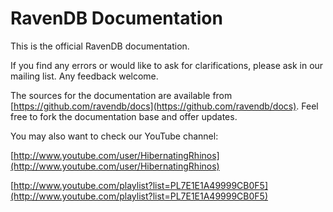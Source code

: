 # RavenDB Documentation

This is the official RavenDB documentation. 

If you find any errors or would like to ask for clarifications, please ask in our mailing list. Any feedback welcome.

The sources for the documentation are available from [https://github.com/ravendb/docs](https://github.com/ravendb/docs). Feel free to fork the documentation base and offer updates.

You may also want to check our YouTube channel:

[http://www.youtube.com/user/HibernatingRhinos](http://www.youtube.com/user/HibernatingRhinos)

[http://www.youtube.com/playlist?list=PL7E1E1A49999CB0F5](http://www.youtube.com/playlist?list=PL7E1E1A49999CB0F5)